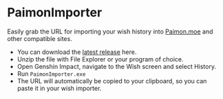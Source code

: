 # PaimonImporter

Easily grab the URL for importing your wish history into [Paimon.moe](https://paimon.moe/) and other compatible sites.

- You can download the [latest release](https://github.com/MiraiSubject/PaimonImporter/releases/latest/download/PaimonImporter.zip) here.
- Unzip the file with File Explorer or your program of choice.
- Open Genshin Impact, navigate to the Wish screen and select History.
- Run `PaimonImporter.exe`
- The URL will automatically be copied to your clipboard, so you can paste it in your wish importer.

